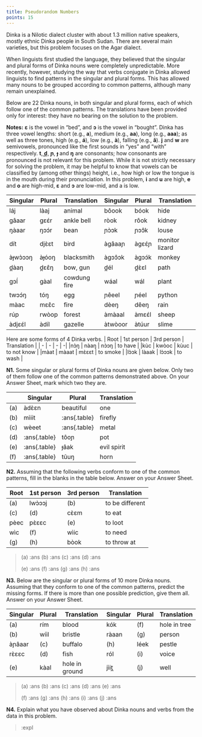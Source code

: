 ```yaml
---
title: Pseudorandom Numbers
points: 15
---
```


Dinka is a Nilotic dialect cluster with about 1.3 million native speakers, mostly ethnic Dinka people in South Sudan.
There are several main varieties, but this problem focuses on the Agar dialect.

When linguists first studied the language, they believed that the singular and plural forms of Dinka nouns were
completely unpredictable. More recently, however, studying the way that verbs conjugate in Dinka allowed linguists to
find patterns in the singular and plural forms. This has allowed many nouns to be grouped according to common
patterns, although many remain unexplained.

Below are 22 Dinka nouns, in both singular and plural forms, each of which follow one of the common patterns. The
translations have been provided only for interest: they have no bearing on the solution to the problem.

**Notes:** **ɛ** is the vowel in “bed”, and **ɔ** is the vowel in “bought”. Dinka has three vowel lengths: short (e.g., **a**), medium
(e.g., **aa**), long (e.g., **aaa**); as well as three tones, high (e.g., **á**), low (e.g., **à**), falling (e.g., **â**). **j** and **w** are semivowels,
pronounced like the first sounds in “yes” and “with” respectively. **t**, ̪**d̪**, **ɲ**, **ɟ** and **ŋ** are consonants; how consonants are
pronounced is not relevant for this problem. While it is not strictly necessary for solving the problem, it may be helpful
to know that vowels can be classified by (among other things) height, i.e., how high or low the tongue is in the mouth
during their pronunciation. In this problem, **i** and **u** are high, **e** and **o** are high-mid, **ɛ** and **ɔ** are low-mid, and a is low.

| Singular | Plural | Translation | Singular | Plural | Translation |
| - | - | -| - |- | -|
| láj | làaj | animal | bôook | bóok | hide |
| gâaar | gɛɛ́r | ankle bell | ròok | rôok | kidney |
| ŋàaar | ŋɔɔ́r | bean | ɲɔ̀ɔk | ɲɔɔ̂k | louse |
| dít | djɛ̀ɛt | bird | àgâaaɲ | àgɛɛ́ɲ | monitor lizard |
| àɟwɔ̀ɔɔŋ | àɟóoŋ | blacksmith | àgɔɔ̂ɔk | àgɔɔ́k | monkey |
| d̪àaŋ | d̪ɛɛ̂ŋ | bow, gun | d̪él | d̪ɛ̀ɛl | path |
| gɔĺ | gàal | cowdung fire | wáal | wál | plant |
| twɔɔ́ŋ | tóŋ | egg | ɲêeel | ɲéel | python |
| màac | mɛɛ̂c | fire | dèeŋ | dêeŋ | rain |
| rúp | rwòop | forest | àmàaal | àmɛɛ́l | sheep |
| àdjɛɛ́l | àdíl | gazelle | àtwòoor | àtúur | slime |

Here are some forms of 4 Dinka verbs.
| Root | 1st person | 3rd person | Translation |
| - | - | - | -|
|nɔ̀ŋ | nàaŋ | nɔ̀ɔŋ | to have |
|kùc | kwòoc | kùuc | to not know |
|màat | màaat | mɛ̀ɛɛt | to smoke |
|lɔ̀ɔk | làaak | lɔ̀ɔɔk | to wash |

**N1.** Some singular or plural forms of Dinka nouns are given below. Only two of them follow one of the common
patterns demonstrated above. On your Answer Sheet, mark which two they are.

| | Singular| Plural| Translation |
| - | - | - | -|
|(a) | àdɛ̀ɛn | beautiful | one |
|(b) | mìiit | :ans{.table} | firefly |
|(c) | wèeet | :ans{.table} | metal |
|(d) | :ans{.table} | tôoɲ | pot |
|(e) | :ans{.table} | ɟâak | evil spirit |
|(f) | :ans{.table} | tûuŋ | horn |


**N2.** Assuming that the following verbs conform to one of the common patterns, fill in the blanks in the table below.
Answer on your Answer Sheet.

| Root | 1st person | 3rd person | Translation |
| - | - | - | - |
|(a)| lwɔ̀ɔɔj |(b)| to be different |
|(c)| (d)| cɛ̀ɛm |to eat | 
|pèec |pɛ̀ɛɛc |(e)| to loot |
|wìc |(f)| wìic |to need |
|(g)| (h)| bòok |to throw at |

> (a) :ans (b) :ans (c) :ans (d) :ans 
>
> (e) :ans (f) :ans (g) :ans (h) :ans

**N3.** Below are the singular or plural forms of 10 more Dinka nouns. Assuming that they conform to one of the
common patterns, predict the missing forms. If there is more than one possible prediction, give them all. Answer on
your Answer Sheet.

| Singular |Plural |Translation| Singular |Plural |Translation |
| - | - | - | - | - | -| 
| (a)| rím |blood| kók |(f)| hole in tree |
| (b)| wíil |bristle| ràaan |(g)| person |
| àɲâaar |(c)| buffalo| (h)| léek |pestle |
| rɛ̀ɛɛc |(d)| fish| ról |(i)| voice |
| (e)| kàal |hole in ground |jìit̪ | (j) | well |

> (a) :ans (b) :ans (c) :ans (d) :ans (e) :ans 
>
> (f) :ans (g) :ans (h) :ans (i) :ans (j) :ans

**N4.** Explain what you have observed about Dinka nouns and verbs from the data in this problem.

> :expl